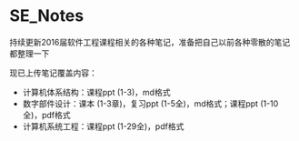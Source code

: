 # SE_Notes

持续更新2016届软件工程课程相关的各种笔记，准备把自己以前各种零散的笔记都整理一下

现已上传笔记覆盖内容：
* 计算机体系结构：课程ppt (1-3)，md格式
* 数字部件设计：课本 (1-3章)，复习ppt (1-5全)，md格式；课程ppt (1-10全)，pdf格式
* 计算机系统工程：课程ppt (1-29全)，pdf格式
